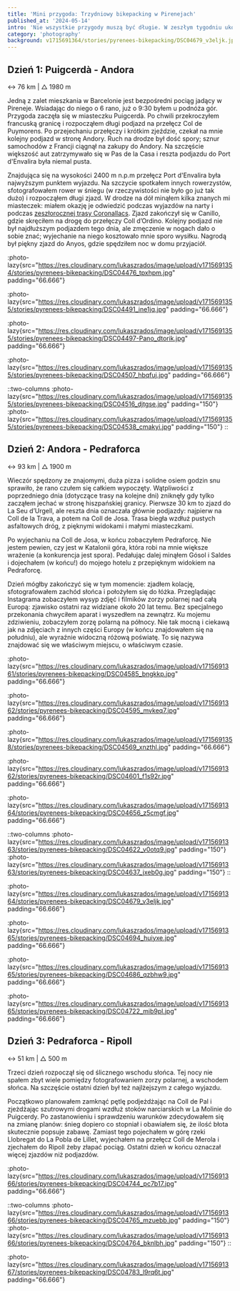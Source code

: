 ```yaml
---
title: 'Mini przygoda: Trzydniowy bikepacking w Pirenejach'
published_at: '2024-05-14'
intro: 'Nie wszystkie przygody muszą być długie. W zeszłym tygodniu ukończyłem trzydniową trasę w Pirenejach o długości 220 km, łączącą miejsca, które chciałem odwiedzić z rowerem już od jakiegoś czasu. Był to mój pierwszy solowy wyjazd. Zapraszam do zobaczenia jak wyglądał.'
category: 'photography'
background: v1715691364/stories/pyrenees-bikepacking/DSC04679_v3eljk.jpg
---
```


## Dzień 1: Puigcerdà - Andora

↔ 76 km | △ 1980 m

Jedną z zalet mieszkania w Barcelonie jest bezpośredni pociąg jadący w Pireneje. Wsiadając do niego o 6 rano, już o 9:30 byłem u podnóża gór. Przygoda zaczęła się w miasteczku Puigcerdà. Po chwili przekroczyłem francuską granicę i rozpocząłem długi podjazd na przełęcz Col de Puymorens. Po przejechaniu przełęczy i krótkim zjeździe, czekał na mnie kolejny podjazd w stronę Andory. Ruch na drodze był dość spory; sznur samochodów z Francji ciągnął na zakupy do Andory. Na szczęście większość aut zatrzymywało się w Pas de la Casa i reszta podjazdu do Port d'Envalira była niemal pusta. 

Znajdująca się na wysokości 2400 m n.p.m przełęcz Port d'Envalira była najwyższym punktem wyjazdu. Na szczycie spotkałem innych rowerzystów, sfotografowałem rower w śniegu (w rzeczywistości nie było go już tak dużo) i rozpocząłem długi zjazd. W drodze na dół minąłem kilka znanych mi miasteczek: miałem okazję je odwiedzić podczas wyjazdów na narty i podczas [zeszłorocznej trasy Coronallacs](/blog/coronallacs-hiking-around-andorra). Zjazd zakończył się w Canillo, gdzie skręciłem na drogę do przełęczy Coll d’Ordino. Kolejny podjazd nie był najdłuższym podjazdem tego dnia, ale zmęczenie w nogach dało o sobie znać; wyjechanie na niego kosztowało mnie sporo wysiłku. Nagrodą był piękny zjazd do Anyos, gdzie spędziłem noc w domu przyjaciół. 

:photo-lazy{src="https://res.cloudinary.com/lukaszrados/image/upload/v1715691354/stories/pyrenees-bikepacking/DSC04476_tpxhpm.jpg" padding="66.666"}

:photo-lazy{src="https://res.cloudinary.com/lukaszrados/image/upload/v1715691355/stories/pyrenees-bikepacking/DSC04491_ine1jq.jpg" padding="66.666"}

:photo-lazy{src="https://res.cloudinary.com/lukaszrados/image/upload/v1715691355/stories/pyrenees-bikepacking/DSC04497-Pano_dtorik.jpg" padding="66.666"}

:photo-lazy{src="https://res.cloudinary.com/lukaszrados/image/upload/v1715691355/stories/pyrenees-bikepacking/DSC04507_hbqfuj.jpg" padding="66.666"}

::two-columns
:photo-lazy{src="https://res.cloudinary.com/lukaszrados/image/upload/v1715691355/stories/pyrenees-bikepacking/DSC04516_djtgse.jpg" padding="150"}
:photo-lazy{src="https://res.cloudinary.com/lukaszrados/image/upload/v1715691355/stories/pyrenees-bikepacking/DSC04538_cmakyi.jpg" padding="150"}
::

## Dzień 2: Andora - Pedraforca

↔ 93 km | △ 1900 m

Wieczór spędzony ze znajomymi, duża pizza i solidne osiem godzin snu sprawiło, że rano czułem się całkiem wypoczęty. Wątpliwości z poprzedniego dnia (dotyczące trasy na kolejne dni) zniknęły gdy tylko zacząłem jechać w stronę hiszpańskiej granicy. Pierwsze 30 km to zjazd do La Seu d’Urgell, ale reszta dnia oznaczała głównie podjazdy: najpierw na Coll de la Trava, a potem na Coll de Josa. Trasa biegła wzdłuż pustych asfaltowych dróg, z pięknymi widokami i małymi miasteczkami.

Po wyjechaniu na Coll de Josa, w końcu zobaczyłem Pedraforcę. Nie jestem pewien, czy jest w Katalonii góra, która robi na mnie większe wrażenie (a konkurencja jest spora). Pedałując dalej minąłem Gósol i Saldes i dojechałem (w końcu!) do mojego hotelu z przepięknym widokiem na Pedraforcę. 

Dzień mógłby zakończyć się w tym momencie: zjadłem kolację, sfotografowałem zachód słońca i położyłem się do łóżka. Przeglądając Instagrama zobaczyłem wysyp zdjęć i filmików zorzy polarnej nad całą Europą: zjawisko ostatni raz widziane około 20 lat temu. Bez specjalnego przekonania chwyciłem aparat i wyszedłem na zewnątrz. Ku mojemu zdziwieniu, zobaczyłem zorzę polarną na północy. Nie tak mocną i ciekawą jak na zdjęciach z innych części Europy (w końcu znajdowałem się na południu), ale wyraźnie widoczną różową poświatę. To się nazywa znajdować się we właściwym miejscu, o właściwym czasie.

:photo-lazy{src="https://res.cloudinary.com/lukaszrados/image/upload/v1715691361/stories/pyrenees-bikepacking/DSC04585_bngkkp.jpg" padding="66.666"}

:photo-lazy{src="https://res.cloudinary.com/lukaszrados/image/upload/v1715691362/stories/pyrenees-bikepacking/DSC04595_mvkeq7.jpg" padding="66.666"}

:photo-lazy{src="https://res.cloudinary.com/lukaszrados/image/upload/v1715691358/stories/pyrenees-bikepacking/DSC04569_xnzthl.jpg" padding="66.666"}

:photo-lazy{src="https://res.cloudinary.com/lukaszrados/image/upload/v1715691362/stories/pyrenees-bikepacking/DSC04601_f1s92r.jpg" padding="66.666"}

:photo-lazy{src="https://res.cloudinary.com/lukaszrados/image/upload/v1715691364/stories/pyrenees-bikepacking/DSC04656_z5cmgf.jpg" padding="66.666"}

::two-columns
:photo-lazy{src="https://res.cloudinary.com/lukaszrados/image/upload/v1715691363/stories/pyrenees-bikepacking/DSC04622_v0otq9.jpg" padding="150"}
:photo-lazy{src="https://res.cloudinary.com/lukaszrados/image/upload/v1715691363/stories/pyrenees-bikepacking/DSC04637_jxeb0g.jpg" padding="150"}
::

:photo-lazy{src="https://res.cloudinary.com/lukaszrados/image/upload/v1715691364/stories/pyrenees-bikepacking/DSC04679_v3eljk.jpg" padding="66.666"}

:photo-lazy{src="https://res.cloudinary.com/lukaszrados/image/upload/v1715691365/stories/pyrenees-bikepacking/DSC04694_huiyxe.jpg" padding="66.666"}

:photo-lazy{src="https://res.cloudinary.com/lukaszrados/image/upload/v1715691365/stories/pyrenees-bikepacking/DSC04686_qzbhw9.jpg" padding="66.666"}

:photo-lazy{src="https://res.cloudinary.com/lukaszrados/image/upload/v1715691365/stories/pyrenees-bikepacking/DSC04722_mib9pl.jpg" padding="66.666"}

## Dzień 3: Pedraforca - Ripoll

↔ 51 km | △ 500 m

Trzeci dzień rozpoczął się od ślicznego wschodu słońca. Tej nocy nie spałem zbyt wiele pomiędzy fotografowaniem zorzy polarnej, a wschodem słońca. Na szczęście ostatni dzień był też najlżejszym z całego wyjazdu.

Początkowo planowałem zamknąć pętlę podjeżdżając na Coll de Pal i zjeżdżając szutrowymi drogami wzdłuż stoków narciarskich w La Molinie do Puigcerdy. Po zastanowieniu i sprawdzeniu warunków zdecydowałem się na zmianę planów: śnieg dopiero co stopniał i obawiałem się, że ilość błota skutecznie popsuje zabawę. Zamiast tego pojechałem w górę rzeki Llobregat do La Pobla de Lillet, wyjechałem na przełęcz Coll de Merola i zjechałem do Ripoll żeby złapać pociąg. Ostatni dzień w końcu oznaczał więcej zjazdów niż podjazdów.

:photo-lazy{src="https://res.cloudinary.com/lukaszrados/image/upload/v1715691366/stories/pyrenees-bikepacking/DSC04744_pc7b17.jpg" padding="66.666"}

::two-columns
:photo-lazy{src="https://res.cloudinary.com/lukaszrados/image/upload/v1715691366/stories/pyrenees-bikepacking/DSC04765_mzuebb.jpg" padding="150"}
:photo-lazy{src="https://res.cloudinary.com/lukaszrados/image/upload/v1715691366/stories/pyrenees-bikepacking/DSC04764_bknlbh.jpg" padding="150"}
::

:photo-lazy{src="https://res.cloudinary.com/lukaszrados/image/upload/v1715691367/stories/pyrenees-bikepacking/DSC04783_l9rq6t.jpg" padding="66.666"}
